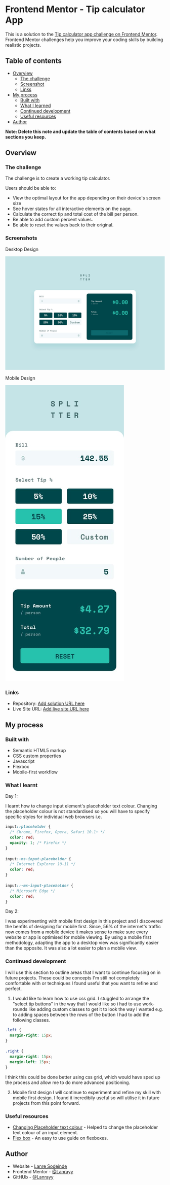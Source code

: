# Frontend Mentor - Tip calculator App

This is a solution to the [Tip calculator app challenge on Frontend Mentor](https://www.frontendmentor.io/challenges/tip-calculator-app-ugJNGbJUX). Frontend Mentor challenges help you improve your coding skills by building realistic projects.

## Table of contents

- [Overview](#overview)
  - [The challenge](#the-challenge)
  - [Screenshot](#screenshot)
  - [Links](#links)
- [My process](#my-process)
  - [Built with](#built-with)
  - [What I learned](#what-i-learned)
  - [Continued development](#continued-development)
  - [Useful resources](#useful-resources)
- [Author](#author)

**Note: Delete this note and update the table of contents based on what sections you keep.**

## Overview

### The challenge

The challenge is to create a working tip calculator.

Users should be able to:

- View the optimal layout for the app depending on their device's screen size
- See hover states for all interactive elements on the page.
- Calculate the correct tip and total cost of the bill per person.
- Be able to add custom percent values.
- Be able to reset the values back to their original.

### Screenshots

Desktop Design

![](design/desktop-design-empty.jpg)

Mobile Design

![](design/mobile-design.jpg)

### Links

- Repository: [Add solution URL here](https://your-solution-url.com)
- Live Site URL: [Add live site URL here](https://your-live-site-url.com)

## My process

### Built with

- Semantic HTML5 markup
- CSS custom properties
- Javascript
- Flexbox
- Mobile-first workflow

### What I learnt

Day 1:

I learnt how to change input element's placeholder text colour. Changing the placeholder colour is not standardised so you will have to specify specific styles for individual web browsers i.e.

```css
input::placeholder {
  /* Chrome, Firefox, Opera, Safari 10.1+ */
  color: red;
  opacity: 1; /* Firefox */
}

input:-ms-input-placeholder {
  /* Internet Explorer 10-11 */
  color: red;
}

input::-ms-input-placeholder {
  /* Microsoft Edge */
  color: red;
}
```

Day 2:

I was experimenting with mobile first design in this project and I discovered the benfits of designing for mobile first. Since, 56% of the internet's traffic now comes from a mobile device it makes sense to make sure every website or app is optimised for mobile viewing. By using a mobile first methodology, adapting the app to a desktop view was significantly easier than the opposite. It was also a lot easier to plan a mobile view.

### Continued development

I will use this section to outline areas that I want to continue focusing on in future projects. These could be concepts I'm still not completely comfortable with or techniques I found useful that you want to refine and perfect.

1. I would like to learn how to use css grid. I stuggled to arrange the "select tip buttons" in the way that I would like so i had to use work-rounds like adding custom classes to get it to look the way I wanted e.g. to adding spaces between the rows of the button I had to add the following classes.

```css
.left {
  margin-right: 15px;
}

.right {
  margin-right: 15px;
  margin-left: 15px;
}
```

I think this could be done better using css grid, which would have sped up the process and allow me to do more advanced positioning.

2. Mobile first design
   I will continue to experiment and refine my skill with mobile first design. I found it incredibily useful so will utilise it in future projects from this point forward.

### Useful resources

- [Changing Placeholder text colour](https://www.w3schools.com/howto/howto_css_placeholder.asp) - Helped to change the placeholder text colour of an input element.
- [Flex box](https://css-tricks.com/snippets/css/a-guide-to-flexbox/) - An easy to use guide on flexboxes.

## Author

- Website - [Lanre Sodeinde](https://www.github.com/Lanrayy)
- Frontend Mentor - [@Lanrayy](https://www.frontendmentor.io/profile/Lanrayy)
- GitHUb - [@Lanrayy](https://www.github.com/Lanrayy)
